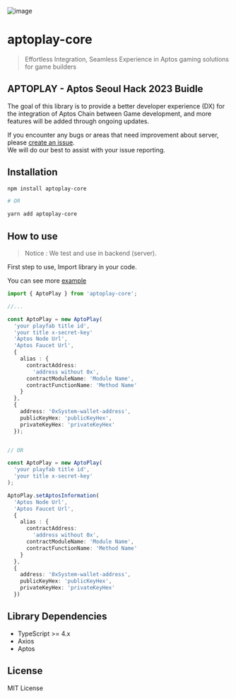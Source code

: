 ![image](https://user-images.githubusercontent.com/65929678/216216243-440bcb5c-5052-4946-9cad-47a98842e363.png)

# aptoplay-core

> Effortless Integration, Seamless Experience in Aptos gaming solutions for game builders

## APTOPLAY - Aptos Seoul Hack 2023 Buidle

The goal of this library is to provide a better developer experience (DX) for the integration of Aptos Chain between Game development, and more features will be added through ongoing updates.

If you encounter any bugs or areas that need improvement about server, please [create an issue](https://github.com/catze-labs/aptoplay-core/issues/new).  
We will do our best to assist with your issue reporting.

## Installation

```bash
npm install aptoplay-core

# OR

yarn add aptoplay-core
```

## How to use

> Notice : We test and use in backend (server).

First step to use, Import library in your code.

You can see more [example](https://aptoplay-web.vercel.app)

```ts
import { AptoPlay } from 'aptoplay-core';

//...

const AptoPlay = new AptoPlay(
  'your playfab title id',
  'your title x-secret-key'
  'Aptos Node Url',
  'Aptos Faucet Url',
  {
    alias : {
      contractAddress:
        'address without 0x',
      contractModuleName: 'Module Name',
      contractFunctionName: 'Method Name'
    }
  },
  {
    address: '0xSystem-wallet-address',
    publicKeyHex: 'publicKeyHex',
    privateKeyHex: 'privateKeyHex'
  });


// OR

const AptoPlay = new AptoPlay(
  'your playfab title id',
  'your title x-secret-key'
);

AptoPlay.setAptosInformation(
  'Aptos Node Url',
  'Aptos Faucet Url',
  {
    alias : {
      contractAddress:
        'address without 0x',
      contractModuleName: 'Module Name',
      contractFunctionName: 'Method Name'
    }
  },
  {
    address: '0xSystem-wallet-address',
    publicKeyHex: 'publicKeyHex',
    privateKeyHex: 'privateKeyHex'
  })


```

## Library Dependencies

- TypeScript >= 4.x
- Axios
- Aptos

## License

MIT License
